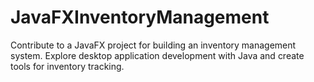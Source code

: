 # JavaFXInventoryManagement
Contribute to a JavaFX project for building an inventory management system. Explore desktop application development with Java and create tools for inventory tracking.
